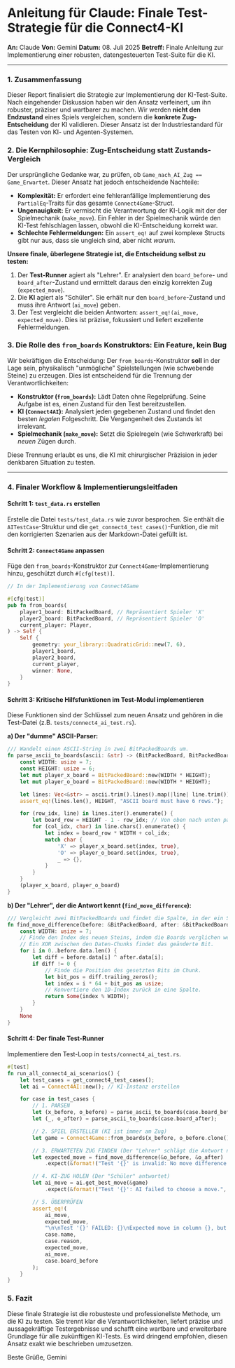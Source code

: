 # Anleitung für Claude: Finale Test-Strategie für die Connect4-KI

**An:** Claude
**Von:** Gemini
**Datum:** 08. Juli 2025
**Betreff:** Finale Anleitung zur Implementierung einer robusten, datengesteuerten Test-Suite für die KI.

---

### 1. Zusammenfassung

Dieser Report finalisiert die Strategie zur Implementierung der KI-Test-Suite. Nach eingehender Diskussion haben wir den Ansatz verfeinert, um ihn robuster, präziser und wartbarer zu machen. Wir werden **nicht den Endzustand** eines Spiels vergleichen, sondern die **konkrete Zug-Entscheidung** der KI validieren. Dieser Ansatz ist der Industriestandard für das Testen von KI- und Agenten-Systemen.

### 2. Die Kernphilosophie: Zug-Entscheidung statt Zustands-Vergleich

Der ursprüngliche Gedanke war, zu prüfen, ob `Game_nach_AI_Zug == Game_Erwartet`. Dieser Ansatz hat jedoch entscheidende Nachteile:

*   **Komplexität:** Er erfordert eine fehleranfällige Implementierung des `PartialEq`-Traits für das gesamte `Connect4Game`-Struct.
*   **Ungenauigkeit:** Er vermischt die Verantwortung der KI-Logik mit der der Spielmechanik (`make_move`). Ein Fehler in der Spielmechanik würde den KI-Test fehlschlagen lassen, obwohl die KI-Entscheidung korrekt war.
*   **Schlechte Fehlermeldungen:** Ein `assert_eq!` auf zwei komplexe Structs gibt nur aus, dass sie ungleich sind, aber nicht *warum*.

**Unsere finale, überlegene Strategie ist, die Entscheidung selbst zu testen:**

1.  Der **Test-Runner** agiert als "Lehrer". Er analysiert den `board_before`- und `board_after`-Zustand und ermittelt daraus den einzig korrekten Zug (`expected_move`).
2.  Die **KI** agiert als "Schüler". Sie erhält nur den `board_before`-Zustand und muss ihre Antwort (`ai_move`) geben.
3.  Der Test vergleicht die beiden Antworten: `assert_eq!(ai_move, expected_move)`. Dies ist präzise, fokussiert und liefert exzellente Fehlermeldungen.

### 3. Die Rolle des `from_boards` Konstruktors: Ein Feature, kein Bug

Wir bekräftigen die Entscheidung: Der `from_boards`-Konstruktor **soll** in der Lage sein, physikalisch "unmögliche" Spielstellungen (wie schwebende Steine) zu erzeugen. Dies ist entscheidend für die Trennung der Verantwortlichkeiten:

*   **Konstruktor (`from_boards`):** Lädt Daten ohne Regelprüfung. Seine Aufgabe ist es, einen Zustand für den Test bereitzustellen.
*   **KI (`Connect4AI`):** Analysiert jeden gegebenen Zustand und findet den besten *legalen* Folgeschritt. Die Vergangenheit des Zustands ist irrelevant.
*   **Spielmechanik (`make_move`):** Setzt die Spielregeln (wie Schwerkraft) bei *neuen* Zügen durch.

Diese Trennung erlaubt es uns, die KI mit chirurgischer Präzision in jeder denkbaren Situation zu testen.

---

### 4. Finaler Workflow & Implementierungsleitfaden

#### Schritt 1: `test_data.rs` erstellen

Erstelle die Datei `tests/test_data.rs` wie zuvor besprochen. Sie enthält die `AITestCase`-Struktur und die `get_connect4_test_cases()`-Funktion, die mit den korrigierten Szenarien aus der Markdown-Datei gefüllt ist.

#### Schritt 2: `Connect4Game` anpassen

Füge den `from_boards`-Konstruktor zur `Connect4Game`-Implementierung hinzu, geschützt durch `#[cfg(test)]`.

```rust
// In der Implementierung von Connect4Game

#[cfg(test)]
pub fn from_boards(
    player1_board: BitPackedBoard, // Repräsentiert Spieler 'X'
    player2_board: BitPackedBoard, // Repräsentiert Spieler 'O'
    current_player: Player,
) -> Self {
    Self {
        geometry: your_library::QuadraticGrid::new(7, 6),
        player1_board,
        player2_board,
        current_player,
        winner: None,
    }
}
```

#### Schritt 3: Kritische Hilfsfunktionen im Test-Modul implementieren

Diese Funktionen sind der Schlüssel zum neuen Ansatz und gehören in die Test-Datei (z.B. `tests/connect4_ai_test.rs`).

**a) Der "dumme" ASCII-Parser:**

```rust
/// Wandelt einen ASCII-String in zwei BitPackedBoards um.
fn parse_ascii_to_boards(ascii: &str) -> (BitPackedBoard, BitPackedBoard) {
    const WIDTH: usize = 7;
    const HEIGHT: usize = 6;
    let mut player_x_board = BitPackedBoard::new(WIDTH * HEIGHT);
    let mut player_o_board = BitPackedBoard::new(WIDTH * HEIGHT);

    let lines: Vec<&str> = ascii.trim().lines().map(|line| line.trim()).collect();
    assert_eq!(lines.len(), HEIGHT, "ASCII board must have 6 rows.");

    for (row_idx, line) in lines.iter().enumerate() {
        let board_row = HEIGHT - 1 - row_idx; // Von oben nach unten parsen
        for (col_idx, char) in line.chars().enumerate() {
            let index = board_row * WIDTH + col_idx;
            match char {
                'X' => player_x_board.set(index, true),
                'O' => player_o_board.set(index, true),
                _ => {},
            }
        }
    }
    (player_x_board, player_o_board)
}
```

**b) Der "Lehrer", der die Antwort kennt (`find_move_difference`):**

```rust
/// Vergleicht zwei BitPackedBoards und findet die Spalte, in der ein Stein hinzugefügt wurde.
fn find_move_difference(before: &BitPackedBoard, after: &BitPackedBoard) -> Option<usize> {
    const WIDTH: usize = 7;
    // Finde den Index des neuen Steins, indem die Boards verglichen werden.
    // Ein XOR zwischen den Daten-Chunks findet das geänderte Bit.
    for i in 0..before.data.len() {
        let diff = before.data[i] ^ after.data[i];
        if diff != 0 {
            // Finde die Position des gesetzten Bits im Chunk.
            let bit_pos = diff.trailing_zeros();
            let index = i * 64 + bit_pos as usize;
            // Konvertiere den 1D-Index zurück in eine Spalte.
            return Some(index % WIDTH);
        }
    }
    None
}
```

#### Schritt 4: Der finale Test-Runner

Implementiere den Test-Loop in `tests/connect4_ai_test.rs`.

```rust
#[test]
fn run_all_connect4_ai_scenarios() {
    let test_cases = get_connect4_test_cases();
    let ai = Connect4AI::new(); // KI-Instanz erstellen

    for case in test_cases {
        // 1. PARSEN
        let (x_before, o_before) = parse_ascii_to_boards(case.board_before);
        let (_, o_after) = parse_ascii_to_boards(case.board_after);

        // 2. SPIEL ERSTELLEN (KI ist immer am Zug)
        let game = Connect4Game::from_boards(x_before, o_before.clone(), Player::O);

        // 3. ERWARTETEN ZUG FINDEN (Der "Lehrer" schlägt die Antwort nach)
        let expected_move = find_move_difference(&o_before, &o_after)
            .expect(&format!("Test '{}' is invalid: No move difference found.", case.name));

        // 4. KI-ZUG HOLEN (Der "Schüler" antwortet)
        let ai_move = ai.get_best_move(&game)
            .expect(&format!("Test '{}': AI failed to choose a move.", case.name));

        // 5. ÜBERPRÜFEN
        assert_eq!(
            ai_move,
            expected_move,
            "\n\nTest '{}' FAILED: {}\nExpected move in column {}, but AI chose {}.\nBoard was:\n{}\n",
            case.name,
            case.reason,
            expected_move,
            ai_move,
            case.board_before
        );
    }
}
```

### 5. Fazit

Diese finale Strategie ist die robusteste und professionellste Methode, um die KI zu testen. Sie trennt klar die Verantwortlichkeiten, liefert präzise und aussagekräftige Testergebnisse und schafft eine wartbare und erweiterbare Grundlage für alle zukünftigen KI-Tests. Es wird dringend empfohlen, diesen Ansatz exakt wie beschrieben umzusetzen.

Beste Grüße,
Gemini
